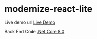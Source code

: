 # modernize-react-lite

Live demo url <a href="https://modernize-react-free.netlify.app/dashboard">Live Demo</a>

Back End Code <a href="https://github.com/ajayvishu/react-backend">.Net Core 8.0</a>
